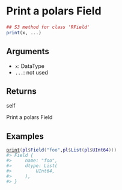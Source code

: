 # Print a polars Field

```r
## S3 method for class 'RField'
print(x, ...)
```

## Arguments

- `x`: DataType
- `...`: not used

## Returns

self

Print a polars Field

## Examples

<pre class='r-example'><code><span class='r-in'><span><span class='fu'><a href='https://rdrr.io/r/base/print.html'>print</a></span><span class='op'>(</span><span class='va'>pl</span><span class='op'>$</span><span class='fu'>Field</span><span class='op'>(</span><span class='st'>"foo"</span>,<span class='va'>pl</span><span class='op'>$</span><span class='fu'>List</span><span class='op'>(</span><span class='va'>pl</span><span class='op'>$</span><span class='va'>UInt64</span><span class='op'>)</span><span class='op'>)</span><span class='op'>)</span></span></span>
<span class='r-out co'><span class='r-pr'>#&gt;</span> Field {</span>
<span class='r-out co'><span class='r-pr'>#&gt;</span>     name: "foo",</span>
<span class='r-out co'><span class='r-pr'>#&gt;</span>     dtype: List(</span>
<span class='r-out co'><span class='r-pr'>#&gt;</span>         UInt64,</span>
<span class='r-out co'><span class='r-pr'>#&gt;</span>     ),</span>
<span class='r-out co'><span class='r-pr'>#&gt;</span> }</span>
 </code></pre>